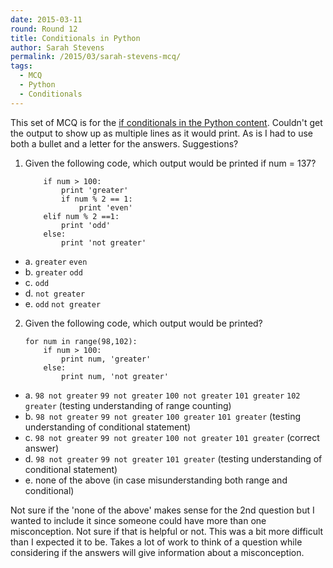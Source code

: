 ```yaml
---
date: 2015-03-11
round: Round 12
title: Conditionals in Python
author: Sarah Stevens
permalink: /2015/03/sarah-stevens-mcq/
tags:
  - MCQ
  - Python
  - Conditionals
---
```


This set of MCQ is for the [if conditionals in the Python content](http://swcarpentry.github.io/python-novice-inflammation/05-cond.html).
Couldn't get the output to show up as multiple lines as it would print.  As is I had to use both 
a bullet and a letter for the answers.  Suggestions?


1.  Given the following code, which output would be printed if num = 137?

            if num > 100:
                print 'greater'
                if num % 2 == 1:
                    print 'even'
            elif num % 2 ==1:
                print 'odd'
            else:
                print 'not greater'

* a.     `greater`
        `even`
* b.     `greater`
        `odd`
* c.     `odd`
* d.     `not greater`
* e.     `odd`
        `not greater`

2.  Given the following code, which output would be printed?

        for num in range(98,102):
            if num > 100:
                print num, 'greater'
            else:
                print num, 'not greater'

* a.  `98 not greater`
        `99 not greater`
        `100 not greater`
        `101 greater`
        `102 greater` (testing understanding of range counting)
* b.  `98 not greater`
        `99 not greater`
        `100 greater`
        `101 greater` (testing understanding of conditional statement)
* c.  `98 not greater`
        `99 not greater`
        `100 not greater`
        `101 greater` (correct answer)
* d.  `98 not greater`
        `99 not greater`
        `101 greater` (testing understanding of conditional statement)
* e.  none of the above (in case misunderstanding both range and conditional)

Not sure if the 'none of the above' makes sense for the 2nd question but I wanted to include 
it since someone could have more than one misconception.  Not sure if that is helpful or not.
This was a bit more difficult than I expected it to be.  Takes a lot of work to think of a 
question while considering if the answers will give information about a misconception.
